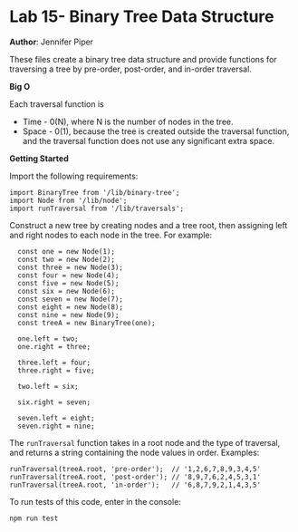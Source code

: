 Lab 15- Binary Tree Data Structure
====

**Author**: Jennifer Piper


These files create a binary tree data structure and provide functions for traversing a tree by pre-order, post-order, and in-order traversal.

**Big O**

Each traversal function is 
* Time - 0(N), where N is the number of nodes in the tree.
* Space - 0(1), because the tree is created outside the traversal function, and the traversal function does not use any significant extra space.

**Getting Started**

Import the following requirements:

```
import BinaryTree from '/lib/binary-tree';
import Node from '/lib/node';
import runTraversal from '/lib/traversals';
```

Construct a new tree by creating nodes and a tree root, then assigning left and right nodes to each node in the tree. For example:

```
  const one = new Node(1);
  const two = new Node(2);
  const three = new Node(3);
  const four = new Node(4);
  const five = new Node(5);
  const six = new Node(6);
  const seven = new Node(7);
  const eight = new Node(8);
  const nine = new Node(9);
  const treeA = new BinaryTree(one);

  one.left = two;
  one.right = three;

  three.left = four;
  three.right = five;

  two.left = six;

  six.right = seven;

  seven.left = eight;
  seven.right = nine;
  ```

The `runTraversal` function takes in a root node and the type of traversal, and returns a string containing the node values in order.
Examples:
```
runTraversal(treeA.root, 'pre-order');  // '1,2,6,7,8,9,3,4,5'
runTraversal(treeA.root, 'post-order'); // '8,9,7,6,2,4,5,3,1'
runTraversal(treeA.root, 'in-order');   // '6,8,7,9,2,1,4,3,5'
```

To run tests of this code, enter in the console:

```npm run test```